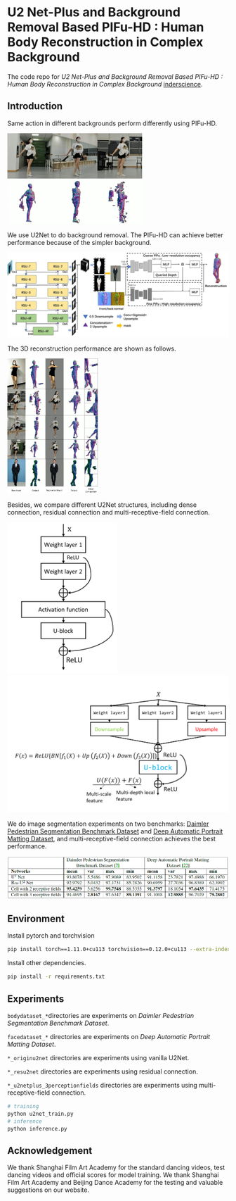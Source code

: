 # U2 Net-Plus and Background Removal Based PIFu-HD : Human Body Reconstruction in Complex Background

The code repo for *U2 Net-Plus and Background Removal Based PIFu-HD : Human Body Reconstruction in Complex Background* [inderscience](https://www.inderscienceonline.com/doi/abs/10.1504/IJIMS.2022.128640).

## Introduction

Same action in different backgrounds perform differently using PIFu-HD. 

<img src="media/compare.png" alt="img" style="zoom:30%;" />

We use U2Net to do background removal. The PIFu-HD can achieve better performance because of the simpler background.

![img](media/pipeline.jpg)

The 3D reconstruction performance are shown as follows.

<img src="media/compare2.jpg" alt="img" style="zoom:30%;" />

Besides, we compare different U2Net structures, including dense connection, residual connection and multi-receptive-field connection.

<img src="media/res.png" alt="img" style="zoom:48%;" />

<img src="media/multi.png" alt="img" style="zoom:50%;" />

We do image segmentation experiments on two benchmarks: [Daimler Pedestrian Segmentation Benchmark Dataset](https://pure.uva.nl/ws/files/1696377/167436_paper0066.pdf) and [Deep Automatic Portrait Matting Dataset](https://link.springer.com/chapter/10.1007/978-3-319-46448-0_6), and multi-receptive-field connection achieves the best performance. 

![img](media/table.png)

## Environment

Install pytorch and torchvision

```bash
pip install torch==1.11.0+cu113 torchvision==0.12.0+cu113 --extra-index-url https://download.pytorch.org/whl/cu113
```

Install other dependencies.

```bash
pip install -r requirements.txt
```

## Experiments

`bodydataset_*`directories are experiments on *Daimler Pedestrian Segmentation Benchmark Dataset*.

`facedataset_*` directories are experiments on *Deep Automatic Portrait Matting Dataset*.

`*_originu2net` directories are experiments using vanilla U2Net.

`*_resu2net` directories are experiments using residual connection.

`*_u2netplus_3perceptionfields` directories are experiments using multi-receptive-field connection.

```bash
# training
python u2net_train.py
# inference
python inference.py
```

## Acknowledgement

We thank Shanghai Film Art Academy for the standard dancing videos, test dancing videos and official scores for model training. We thank Shanghai Film Art Academy and Beijing Dance Academy for the testing and valuable suggestions on our website.
